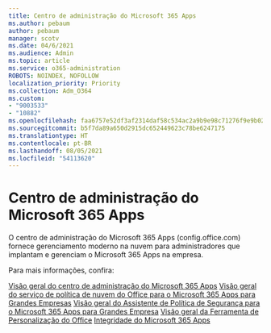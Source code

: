 ```yaml
---
title: Centro de administração do Microsoft 365 Apps
ms.author: pebaum
author: pebaum
manager: scotv
ms.date: 04/6/2021
ms.audience: Admin
ms.topic: article
ms.service: o365-administration
ROBOTS: NOINDEX, NOFOLLOW
localization_priority: Priority
ms.collection: Adm_O364
ms.custom:
- "9003533"
- "10882"
ms.openlocfilehash: faa6757e52df3af2314daf58c534ac2a9b9e98c71276f9e9b02c02f8d9cc88d0
ms.sourcegitcommit: b5f7da89a650d2915dc652449623c78be6247175
ms.translationtype: HT
ms.contentlocale: pt-BR
ms.lasthandoff: 08/05/2021
ms.locfileid: "54113620"
---
```

# <a name="microsoft-365-apps-admin-center"></a>Centro de administração do Microsoft 365 Apps

O centro de administração do Microsoft 365 Apps (config.office.com) fornece gerenciamento moderno na nuvem para administradores que implantam e gerenciam o Microsoft 365 Apps na empresa. 

Para mais informações, confira:

[Visão geral do centro de administração do Microsoft 365 Apps](https://docs.microsoft.com/deployoffice/admincenter/overview)
[Visão geral do serviço de política de nuvem do Office para o Microsoft 365 Apps para Grandes Empresas](https://docs.microsoft.com/deployoffice/overview-office-cloud-policy-service)
[Visão geral do Assistente de Política de Segurança para o Microsoft 365 Apps para Grandes Empresa](https://docs.microsoft.com/deployoffice/overview-of-security-policy-advisor)
[Visão geral da Ferramenta de Personalização do Office](https://docs.microsoft.com/deployoffice/overview-of-the-office-customization-tool-for-click-to-run)
[Integridade do Microsoft 365 Apps](https://docs.microsoft.com/deployoffice/admincenter/microsoft-365-apps-health)